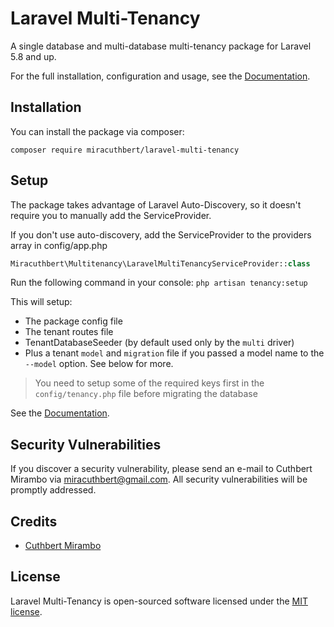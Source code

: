 # Laravel Multi-Tenancy

A single database and multi-database multi-tenancy package for Laravel 5.8 and up.

For the full installation, configuration and usage, see the [Documentation](miracuthbert.github.io/laravel-multi-tenancy).

## Installation

You can install the package via composer:

```
composer require miracuthbert/laravel-multi-tenancy
```

## Setup

The package takes advantage of Laravel Auto-Discovery, so it doesn't require you to manually add the ServiceProvider.

If you don't use auto-discovery, add the ServiceProvider to the providers array in config/app.php

```php
Miracuthbert\Multitenancy\LaravelMultiTenancyServiceProvider::class
```

Run the following command in your console: `php artisan tenancy:setup`

This will setup:

- The package config file
- The tenant routes file
- TenantDatabaseSeeder (by default used only by the `multi` driver)
- Plus a tenant `model` and `migration` file if you passed a model name to the `--model` option. See below for more.

> You need to setup some of the required keys first in the `config/tenancy.php` file before migrating the database

See the [Documentation](miracuthbert.github.io/laravel-multi-tenancy).

## Security Vulnerabilities

If you discover a security vulnerability, please send an e-mail to Cuthbert Mirambo via [miracuthbert@gmail.com](mailto:miracuthbert@gmail.com). All security vulnerabilities will be promptly addressed.

## Credits

- [Cuthbert Mirambo](https://github.com/miracuthbert)

## License

Laravel Multi-Tenancy is open-sourced software licensed under the [MIT license](https://opensource.org/licenses/MIT).